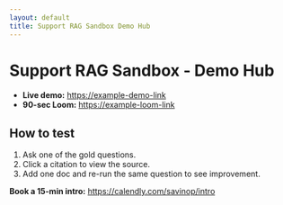 ```yaml
---
layout: default
title: Support RAG Sandbox Demo Hub
---
```


# Support RAG Sandbox - Demo Hub

- **Live demo:** <https://example-demo-link>
- **90-sec Loom:** <https://example-loom-link>

## How to test
1. Ask one of the gold questions.
2. Click a citation to view the source.
3. Add one doc and re-run the same question to see improvement.

**Book a 15-min intro:** https://calendly.com/savinop/intro

